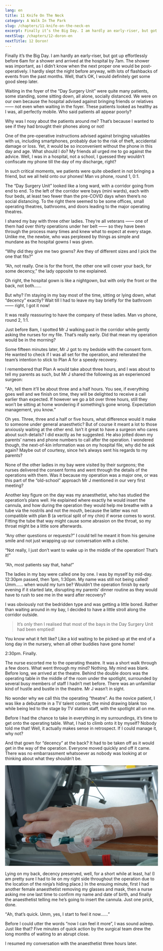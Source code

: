 ```yaml
---
lang: en
title: 11 Knife On The Neck
category: A Walk In The Park
slug: /chapters/11-knife-on-the-neck-en
excerpt: Finally it’s the Big Day. I am hardly an early-riser, but got up effortlessly before 6am for a shower and arrived at the hospital by 7am.
nextSlug: /chapters/12-doron-en
nextTitle: 12 Doron!
---
```


Finally it’s the Big Day. I am hardly an early-riser, but got up effortlessly before 6am for a shower and arrived at the hospital by 7am. The shower was important, as I didn’t know when the next proper one would be post-operatively. I hardly slept the night before anyway, with lots of flashbacks of events from the past months. Well, that’s OK, I would definitely get some good sleep later.
 
Waiting in the foyer of the “Day Surgery Unit” were quite many patients, some standing, some sitting down, all alone, socially distanced. We were on our own because the hospital advised against bringing friends or relatives —— not even when waiting in the foyer. These patients looked as healthy as I was, all perfectly mobile. Who said patients all appear poorly?
 
Why was I nosy about the patients around me? That’s because I wanted to see if they had brought their phones along or not!
 
One of the pre-operative instructions advised against bringing valuables with us, including smartphones, probably due to the risk of theft, accidental damage or loss. Yet, it would be so inconvenient without the phone in this day and age. What should I do? My friends all urged me to go against the advice. Well, I was in a hospital, not a school, I guessed they wouldn’t confiscate my phone till the day of my discharge, right?
 
In such critical moments, we patients were quite obedient in not bringing a friend, but we all held onto our phones! Man vs phone, round 1, 0:1.
 
The “Day Surgery Unit” looked like a long ward, with a corridor going from end to end. To the left of the corridor were bays (mini wards), each with four beds, at least two fewer than the pre-COVID days when there’s no social distancing. To the right there seemed to be some offices, small operating theatres, bathrooms, and doors leading to the major operating theatres.
 
I shared my bay with three other ladies. They’re all veterans —— one of them had over thirty operations under her belt —— so they have been through the process many times and knew what to expect at every stage. Unlike me, the newbie, who was perplexed by things as simple and mundane as the hospital gowns I was given.
 
“Why did they give me two gowns? Are they of different sizes and I pick the one that fits?”
 
“Ah, not really. One is for the front, the other one will cover your back, for some decency,” the lady opposite to me explained.

Oh right, the hospital gown is like a nightgown, but with only the front or the back, not both......

But why? I’m staying in my bay most of the time, sitting or lying down, what “decency” exactly? Wait till I had to leave my bay briefly for the bathroom —— right, I got it now! 

It was really reassuring to have the company of these ladies. Man vs phone, round 2, 1:1.

Just before 8am, I spotted Mr J walking past in the corridor while gently asking the nurses for my file. That’s really early. Did that mean my operation would be in the morning?

Some fifteen minutes later, Mr J got to my bedside with the consent form. He wanted to check if I was all set for the operation, and reiterated the team’s intention to stick to Plan A for a speedy recovery.

I remembered that Plan A would take about three hours, and I was about to tell my parents as such, but Mr J shared the following as an experienced surgeon:

<q>Ah, tell them it’ll be about three and a half hours. You see, if everything goes well and we finish on time, they will be delighted to receive a call earlier than expected. If however we go a bit over three hours, still they won’t be sitting at home wondering if something’s gone wrong. Expectation management, you know.

Oh yes. Three, three and a half or five hours, what difference would it make to someone under general anaesthetic? But of course it meant a lot to those anxiously waiting at the other end. Isn’t it great to have a surgeon who cares about such details? I did exactly as he suggested. He also jotted down my parents’ names and phone numbers to call after the operation. I wondered though, the next-of-kin information was on my hospital file, why did he ask again? Maybe out of courtesy, since he’s always sent his regards to my parents?

None of the other ladies in my bay were visited by their surgeons; the nurses delivered the consent forms and went through the details of the operations with them. Was it because my operation was a major one, or was this part of the “old-school” approach Mr J mentioned in our very first meeting?

Another key figure on the day was my anaesthetist, who has studied the operation’s plans well. He explained where exactly he would insert the cannula, and how during the operation they would help me breathe with a tube via the nostrils and not the mouth, because the latter was not compatible with plan B (a vertical split of my chin) if worse comes to worst. Fitting the tube that way might cause some abrasion on the throat, so my throat might be a little sore afterwards.

“Any other questions or requests?” I could tell he meant it from his genuine smile and not just wrapping up our conversation with a cliche.

“Not really, I just don’t want to wake up in the middle of the operation! That’s it!”

“Ah, most patients say that, haha!”

The ladies in my bay were called one by one. I was by myself by mid-day. 12:30pm passed, then 1pm, 1:30pm. My name was still not being called! Umm...... when would my turn be? Wouldn’t the operation finish by early evening if it started late, disrupting my parents’ dinner routine as they would have to rush to see me in the ward after recovery?

I was obviously not the bedridden type and was getting a little bored. Rather than waiting around in my bay, I decided to have a little stroll along the corridor outside.

>It’s only then I realised that most of the bays in the Day Surgery Unit had been emptied!

You know what it felt like? Like a kid waiting to be picked up at the end of a long day in the nursery, when all other buddies have gone home! 

2:30pm. Finally.
 
The nurse escorted me to the operating theatre. It was a short walk through a few doors. What went through my mind? Nothing. My mind was blank. Before long, we arrived at the theatre. Behind the double doors was the operating table in the middle of the room under the spotlight, surrounded by several busy members of staff I hadn’t met before. There was an unfamiliar kind of hustle and bustle in the theatre. Mr J wasn’t in sight.
 
No wonder why we call this the operating “theatre”. As the novice patient, I was like a debutante in a TV talent contest, the mind drawing blank too while being led to the stage by TV station staff, with the spotlight all on me.
 
Before I had the chance to take in everything in my surroundings, it’s time to get onto the operating table. What, I had to climb onto it by myself? Nobody told me that! Well, it actually makes sense in retrospect. If I could manage it, why not?
 
And that gown for “decency” at the back? It had to be taken off as it would get in the way of the operation. Everyone moved quickly and off it came. There was no embarrassment whatsoever as nobody was looking at or thinking about what they shouldn’t be.
 
![operation](./images/11.jpg)

Lying on my back, decency preserved, well, for a short while at least, ha! (I am pretty sure I had to lie on my right side throughout the operation due to the location of the ninja’s hiding place.) In the ensuing minute, first I had another female anaesthetist removing my glasses and mask, then a nurse asking me one last time to confirm my name and date of birth, and finally the anaesthetist telling me he’s going to insert the cannula. Just one prick, done.
 
<q>Ah, that’s quick. Umm, yes, I start to feel it now......
 
Before I could utter the words “now I can feel it more”, I was sound asleep. Just like that? Five minutes of quick action by the surgical team drew the long months of waiting to an abrupt close.
 
I resumed my conversation with the anaesthetist three hours later.